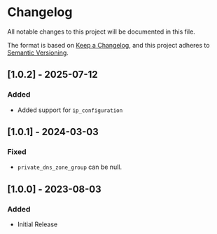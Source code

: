 # Changelog
All notable changes to this project will be documented in this file.

The format is based on [Keep a Changelog](https://keepachangelog.com/en/1.0.0/),
and this project adheres to [Semantic Versioning](https://semver.org/spec/v2.0.0.html).

## [1.0.2] - 2025-07-12
### Added
- Added support for `ip_configuration`

## [1.0.1] - 2024-03-03
### Fixed
- `private_dns_zone_group` can be null.

## [1.0.0] - 2023-08-03
### Added
- Initial Release